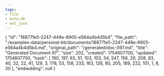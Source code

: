 ```yaml
---
tags:
- file
- kota-db
- ext_json
---
```

{
  "id": "18877fe5-2247-448e-8905-e564a4b4d5b4",
  "file_path": "./examples-data/personal-kb/documents/18877fe5-2247-448e-8905-e564a4b4d5b4.md",
  "original_path": "/generated/doc-097.md",
  "title": "Generated Document 97",
  "size": 202,
  "created": 1754607700,
  "updated": 1754607700,
  "hash": [
    160,
    197,
    63,
    51,
    103,
    103,
    34,
    247,
    156,
    29,
    208,
    83,
    40,
    32,
    22,
    41,
    129,
    3,
    178,
    53,
    158,
    233,
    163,
    126,
    80,
    205,
    189,
    222,
    101,
    1,
    8,
    30
  ],
  "embedding": null
}